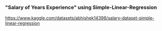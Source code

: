 ### "Salary of Years Experience" using Simple-Linear-Regression
https://www.kaggle.com/datasets/abhishek14398/salary-dataset-simple-linear-regression
